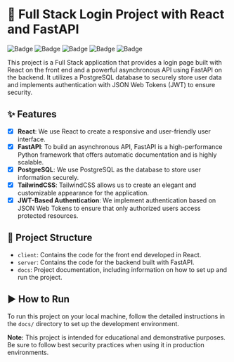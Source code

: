 # 🚀 Full Stack Login Project with React and FastAPI

![Badge](https://img.shields.io/badge/FastAPI-0.68.0-blue.svg)
![Badge](https://img.shields.io/badge/React-17.0.2-blue.svg)
![Badge](https://img.shields.io/badge/PostgreSQL-13.4-blue.svg)
![Badge](https://img.shields.io/badge/TailwindCSS-2.2.16-blue.svg)
![Badge](https://img.shields.io/badge/JSONWebTokens-JWT-green.svg)

This project is a Full Stack application that provides a login page built with React on the front end and a powerful asynchronous API using FastAPI on the backend. It utilizes a PostgreSQL database to securely store user data and implements authentication with JSON Web Tokens (JWT) to ensure security.

## ✨ Features

- [x] **React**: We use React to create a responsive and user-friendly user interface.
- [x] **FastAPI**: To build an asynchronous API, FastAPI is a high-performance Python framework that offers automatic documentation and is highly scalable.
- [x] **PostgreSQL**: We use PostgreSQL as the database to store user information securely.
- [x] **TailwindCSS**: TailwindCSS allows us to create an elegant and customizable appearance for the application.
- [x] **JWT-Based Authentication**: We implement authentication based on JSON Web Tokens to ensure that only authorized users access protected resources.

## 📁 Project Structure

- `client`: Contains the code for the front end developed in React.
- `server`: Contains the code for the backend built with FastAPI.
- `docs`: Project documentation, including information on how to set up and run the project.

## ▶️ How to Run

To run this project on your local machine, follow the detailed instructions in the `docs/` directory to set up the development environment.

**Note:** This project is intended for educational and demonstrative purposes. Be sure to follow best security practices when using it in production environments.

